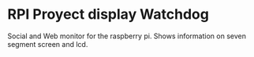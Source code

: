 # RPI Proyect display Watchdog

Social and Web monitor for the raspberry pi.
Shows information on seven segment screen and lcd.
